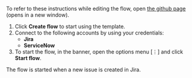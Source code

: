 To refer to these instructions while editing the flow, open [the github page](Creates%20an%20incident%20in%20ServiceNow%20when%20an%20issue%20is%20created%20in%20Jira_instructions.md) (opens in a new window).

1.	Click **Create flow** to start using the template.
2.	Connect to the following accounts by using your credentials:
    - **Jira** 
    - **ServiceNow**
3.	To start the flow, in the banner, open the options menu [⋮] and click **Start flow**.

The flow is started when a new issue is created in Jira.
